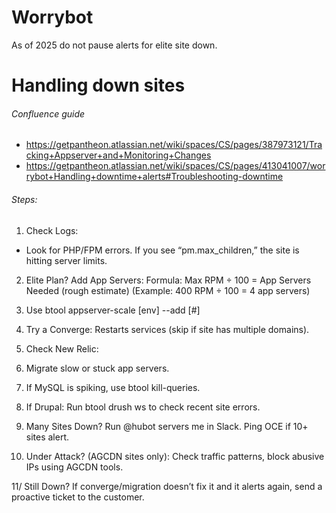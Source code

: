 # Worrybot
As of 2025 do not pause alerts for elite site down.

# Handling down sites

###### Confluence guide
- https://getpantheon.atlassian.net/wiki/spaces/CS/pages/387973121/Tracking+Appserver+and+Monitoring+Changes
- https://getpantheon.atlassian.net/wiki/spaces/CS/pages/413041007/worrybot+Handling+downtime+alerts#Troubleshooting-downtime

###### Steps:

1. Check Logs:
- Look for PHP/FPM errors. If you see “pm.max_children,” the site is hitting server limits.

2. Elite Plan? Add App Servers:
Formula:
Max RPM ÷ 100 = App Servers Needed (rough estimate)
(Example: 400 RPM ÷ 100 = 4 app servers)

3. Use btool appserver-scale [env] --add [#]

4. Try a Converge:
Restarts services (skip if site has multiple domains).

5. Check New Relic:

6. Migrate slow or stuck app servers.

7. If MySQL is spiking, use btool kill-queries.

8. If Drupal:
Run btool drush ws to check recent site errors.

9. Many Sites Down?
Run @hubot servers me in Slack. Ping OCE if 10+ sites alert.

10. Under Attack? (AGCDN sites only):
Check traffic patterns, block abusive IPs using AGCDN tools.

11/ Still Down?
If converge/migration doesn’t fix it and it alerts again, send a proactive ticket to the customer.